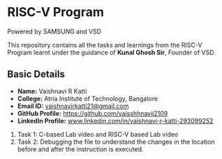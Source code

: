 # RISC-V Program
Powered by SAMSUNG and VSD

This repository contains all the tasks and learnings from the RISC-V Program learnt under the guidance of **Kunal Ghosh Sir**, Founder of VSD.


## Basic Details
- **Name:** Vaishnavi R Katti
- **College:** Atria Institute of Technology, Bangalore
- **Email ID:** vaishnavirkatti21@gmail.com
- **GitHub Profile:** https://github.com/vaisshhnavii2109
- **LinkedIn Profile:** www.linkedin.com/in/vaishnavi-r-katti-293099252


1. Task 1: C-based Lab video and RISC-V based Lab video
2. Task 2: Debugging the file to understand the changes in the location before and after the instruction is executed.
